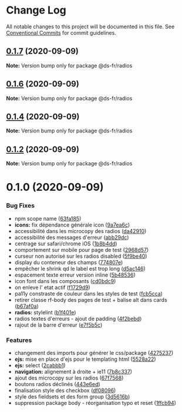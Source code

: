 # Change Log

All notable changes to this project will be documented in this file.
See [Conventional Commits](https://conventionalcommits.org) for commit guidelines.

## [0.1.7](https://github.com/GouvernementFR/design-system-developpement/compare/@ds-fr/radios@0.1.6...@ds-fr/radios@0.1.7) (2020-09-09)

**Note:** Version bump only for package @ds-fr/radios





## [0.1.6](https://github.com/GouvernementFR/design-system-developpement/compare/@ds-fr/radios@0.1.4...@ds-fr/radios@0.1.6) (2020-09-09)

**Note:** Version bump only for package @ds-fr/radios





## [0.1.4](https://github.com/GouvernementFR/design-system-developpement/compare/@ds-fr/radios@0.1.2...@ds-fr/radios@0.1.4) (2020-09-09)

**Note:** Version bump only for package @ds-fr/radios





## [0.1.2](https://github.com/GouvernementFR/design-system-developpement/compare/@ds-fr/radios@0.1.0...@ds-fr/radios@0.1.2) (2020-09-09)

**Note:** Version bump only for package @ds-fr/radios





# 0.1.0 (2020-09-09)


### Bug Fixes

* npm scope name ([63fa185](https://github.com/GouvernementFR/design-system-developpement/commit/63fa1854eea7a17bc4c2b11e13b4c8e7d847ed69))
* **icons:** fix dépendance générale icon ([9a7ea6c](https://github.com/GouvernementFR/design-system-developpement/commit/9a7ea6cd357dc285850fb53030614b91cd22a4ec))
* accessibilité dans les microcopy des radios ([da42910](https://github.com/GouvernementFR/design-system-developpement/commit/da429104c5fa0569b651c3e45d9d4844cbfd6368))
* accessibilité des messages d'erreur ([abb29dc](https://github.com/GouvernementFR/design-system-developpement/commit/abb29dc903587974e245012f1159084583529f70))
* centrage sur safari/chrome iOS ([1b8b4dd](https://github.com/GouvernementFR/design-system-developpement/commit/1b8b4dd067369b107753f714d1f02586616fd127))
* comportement sur mobile pour page de test ([2968d57](https://github.com/GouvernementFR/design-system-developpement/commit/2968d576bf762208c24f3c7eaeba7802d3bbd950))
* curseur non autorisé sur les radios disabled ([5f9be40](https://github.com/GouvernementFR/design-system-developpement/commit/5f9be40c34d3969ec5b5a4845edd0a038c40e444))
* display du conteneur des champs ([774807e](https://github.com/GouvernementFR/design-system-developpement/commit/774807e807be62a738fe19b7382c951b9244586a))
* empêcher le shrink qd le label est trop long ([d5ac146](https://github.com/GouvernementFR/design-system-developpement/commit/d5ac146feed2d2da582a45fb2e612c72f540b5a9))
* espacement texte erreur version inline ([5b48536](https://github.com/GouvernementFR/design-system-developpement/commit/5b485368cd44fd2ec32bdd2f9ab2734cb6a1788a))
* icon font dans les composants ([cd0bdc9](https://github.com/GouvernementFR/design-system-developpement/commit/cd0bdc9661f03ab5c32755c6b4241e24575b46a3))
* on enleve l' etat actif ([f1729d9](https://github.com/GouvernementFR/design-system-developpement/commit/f1729d9e0ff9b797bfa8a2c7eeccd54b0850b770))
* pa11y constraste de couleur dans les styles de test ([fcb5cca](https://github.com/GouvernementFR/design-system-developpement/commit/fcb5cca5c79a734ecce139f65155bd7e53267c25))
* retirer classe rf-body des pages de test + balise alt dans cards ([b67af0a](https://github.com/GouvernementFR/design-system-developpement/commit/b67af0af085e7c2941c2789830e0200f42e91d96))
* **radios:** stylelint ([b1f401e](https://github.com/GouvernementFR/design-system-developpement/commit/b1f401e454a580b0bdf8efad7145e4159078729b))
* radios textes d'erreurs - ajout de padding ([4f2bebd](https://github.com/GouvernementFR/design-system-developpement/commit/4f2bebdaf873c9d7312865d1824d9b9bd996ee15))
* rajout de la barre d'erreur ([e7f5b5c](https://github.com/GouvernementFR/design-system-developpement/commit/e7f5b5c1f067428b2844113722665fd28ec822ae))


### Features

* changement des imports pour générer le css/package ([4275237](https://github.com/GouvernementFR/design-system-developpement/commit/427523759cf96efbd0f7b8270f5cdb5e560fd9c7))
* **ejs:** mise en place d'ejs pour le templating html ([5528a22](https://github.com/GouvernementFR/design-system-developpement/commit/5528a2252ba75cdc09ccc0e7183ad48ee791f9be))
* **ejs:** select ([2cabbb1](https://github.com/GouvernementFR/design-system-developpement/commit/2cabbb1f651928800a46bab17bdb7629218dfe2a))
* **navigation:** alignement à droite + ie11 ([7b8c337](https://github.com/GouvernementFR/design-system-developpement/commit/7b8c337bdaf1ba8ea250a83e659a337850c451d1))
* ajout des microcopy sur les radios ([67f7568](https://github.com/GouvernementFR/design-system-developpement/commit/67f7568bf983c3c3e3597815380ca4f72cef4bbf))
* boutons radios déclinés ([443e6ed](https://github.com/GouvernementFR/design-system-developpement/commit/443e6ed0e70ecef2a3e7097c847d7fc5d87d1bd2))
* finalisation style des checkbox ([df08096](https://github.com/GouvernementFR/design-system-developpement/commit/df08096784b51914389881ad0dc676b88712197e))
* style des fieldsets et des form group ([3d5616b](https://github.com/GouvernementFR/design-system-developpement/commit/3d5616bda926e8366dd77a6b2f34013815cb4112))
* suppression package body - réorganisation typo et reset ([1ffcb94](https://github.com/GouvernementFR/design-system-developpement/commit/1ffcb947bccbf7f6bff1d902138f0672669f1f46))
